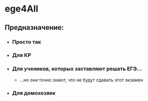 # ege4All
## Предназначение:
- ### Просто так
- ### Для КР
- ### Для учеников, которых заставляют решать ЕГЭ...
  - ...но они точно знают, что не будут сдавать этот экзамен
- ### Для домохозяек
